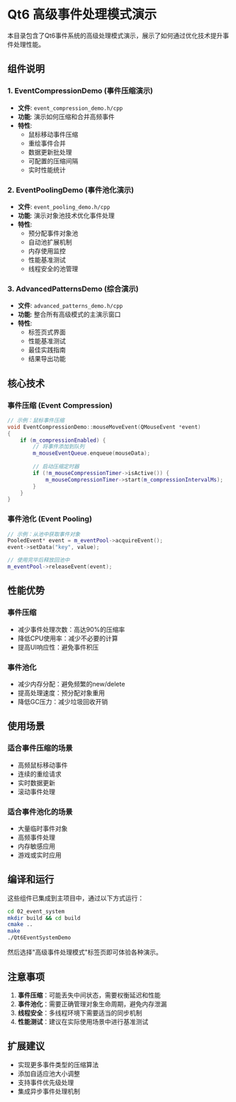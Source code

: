 # Qt6 高级事件处理模式演示

本目录包含了Qt6事件系统的高级处理模式演示，展示了如何通过优化技术提升事件处理性能。

## 组件说明

### 1. EventCompressionDemo (事件压缩演示)
- **文件**: `event_compression_demo.h/cpp`
- **功能**: 演示如何压缩和合并高频事件
- **特性**:
  - 鼠标移动事件压缩
  - 重绘事件合并
  - 数据更新批处理
  - 可配置的压缩间隔
  - 实时性能统计

### 2. EventPoolingDemo (事件池化演示)
- **文件**: `event_pooling_demo.h/cpp`
- **功能**: 演示对象池技术优化事件处理
- **特性**:
  - 预分配事件对象池
  - 自动池扩展机制
  - 内存使用监控
  - 性能基准测试
  - 线程安全的池管理

### 3. AdvancedPatternsDemo (综合演示)
- **文件**: `advanced_patterns_demo.h/cpp`
- **功能**: 整合所有高级模式的主演示窗口
- **特性**:
  - 标签页式界面
  - 性能基准测试
  - 最佳实践指南
  - 结果导出功能

## 核心技术

### 事件压缩 (Event Compression)
```cpp
// 示例：鼠标事件压缩
void EventCompressionDemo::mouseMoveEvent(QMouseEvent *event)
{
    if (m_compressionEnabled) {
        // 将事件添加到队列
        m_mouseEventQueue.enqueue(mouseData);
        
        // 启动压缩定时器
        if (!m_mouseCompressionTimer->isActive()) {
            m_mouseCompressionTimer->start(m_compressionIntervalMs);
        }
    }
}
```

### 事件池化 (Event Pooling)
```cpp
// 示例：从池中获取事件对象
PooledEvent* event = m_eventPool->acquireEvent();
event->setData("key", value);

// 使用完毕后释放回池中
m_eventPool->releaseEvent(event);
```

## 性能优势

### 事件压缩
- 减少事件处理次数：高达90%的压缩率
- 降低CPU使用率：减少不必要的计算
- 提高UI响应性：避免事件积压

### 事件池化
- 减少内存分配：避免频繁的new/delete
- 提高处理速度：预分配对象重用
- 降低GC压力：减少垃圾回收开销

## 使用场景

### 适合事件压缩的场景
- 高频鼠标移动事件
- 连续的重绘请求
- 实时数据更新
- 滚动事件处理

### 适合事件池化的场景
- 大量临时事件对象
- 高频事件处理
- 内存敏感应用
- 游戏或实时应用

## 编译和运行

这些组件已集成到主项目中，通过以下方式运行：

```bash
cd 02_event_system
mkdir build && cd build
cmake ..
make
./Qt6EventSystemDemo
```

然后选择"高级事件处理模式"标签页即可体验各种演示。

## 注意事项

1. **事件压缩**：可能丢失中间状态，需要权衡延迟和性能
2. **事件池化**：需要正确管理对象生命周期，避免内存泄漏
3. **线程安全**：多线程环境下需要适当的同步机制
4. **性能测试**：建议在实际使用场景中进行基准测试

## 扩展建议

- 实现更多事件类型的压缩算法
- 添加自适应池大小调整
- 支持事件优先级处理
- 集成异步事件处理机制